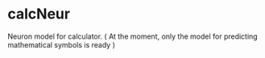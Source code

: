# calcNeur
Neuron model for calculator. ( At the moment, only the model for predicting mathematical symbols is ready )
